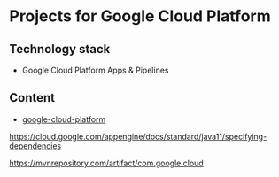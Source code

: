 # Projects for Google Cloud Platform

## Technology stack
* Google Cloud Platform Apps & Pipelines
	
## Content
- [google-cloud-platform](/google-cloud-platform/README.md)

https://cloud.google.com/appengine/docs/standard/java11/specifying-dependencies

https://mvnrepository.com/artifact/com.google.cloud
